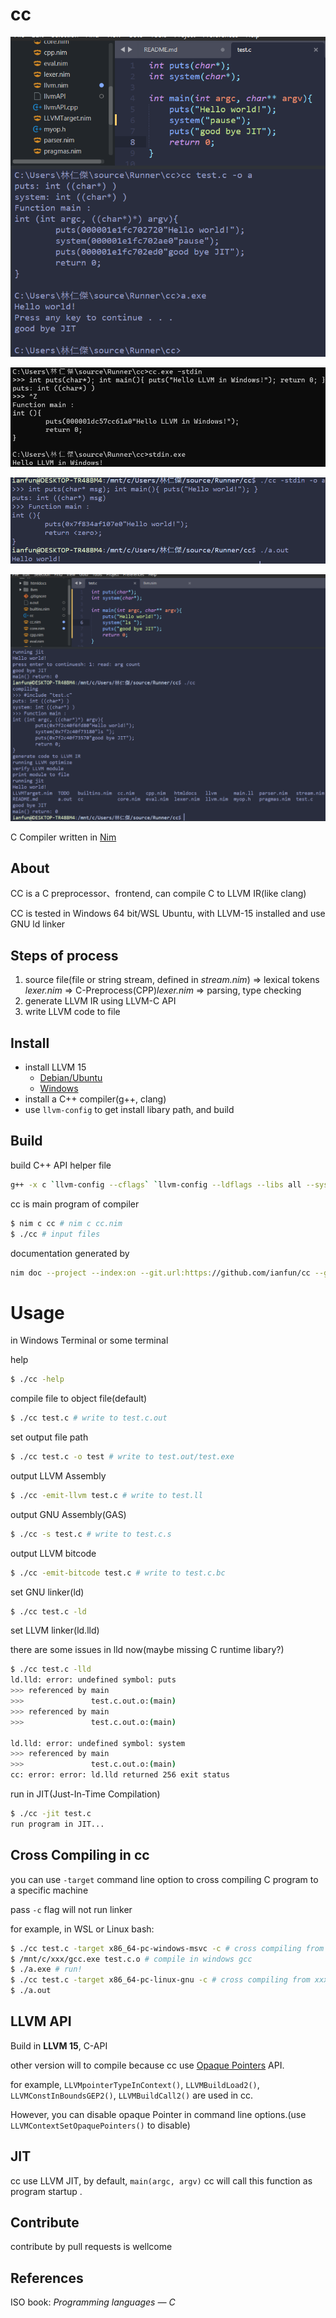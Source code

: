 # cc

![](screenshots4.png)

![](screenshots3.png)

![](screenshots2.png)

![](screenshots.png)

C Compiler written in [Nim](https://nim-lang.org/)

## About

CC is a C preprocessor、frontend, can compile C to LLVM IR(like clang)

CC is tested in Windows 64 bit/WSL Ubuntu, with LLVM-15 installed and use GNU ld linker

## Steps of process

1. source file(file or string stream, defined in *stream.nim*) => lexical tokens *lexer.nim* => C-Preprocess(CPP)*lexer.nim* => parsing, type checking
2. generate LLVM IR using LLVM-C API
3. write LLVM code to file

## Install

* install LLVM 15 
  - [Debian/Ubuntu](https://apt.llvm.org/)
  - [Windows](https://github.com/llvm/llvm-project/releases)
* install a C++ compiler(g++, clang)
* use `llvm-config` to get install libary path, and build

## Build

build C++ API helper file

```bash
g++ -x c `llvm-config --cflags` `llvm-config --ldflags --libs all --system-libs` llvmAPI.c -c -o llvmAPI
```

cc is main program of compiler

```bash
$ nim c cc # nim c cc.nim
$ ./cc # input files
```

documentation generated by

```bash
nim doc --project --index:on --git.url:https://github.com/ianfun/cc --git.commit:master cc.nim
```

# Usage

in Windows Terminal or some terminal

help

```bash
$ ./cc -help
```

compile file to object file(default)

```bash
$ ./cc test.c # write to test.c.out
```

set output file path

```bash
$ ./cc test.c -o test # write to test.out/test.exe
```

output LLVM Assembly

```bash
$ ./cc -emit-llvm test.c # write to test.ll
```
output GNU Assembly(GAS)

```bash
$ ./cc -s test.c # write to test.c.s
```

output LLVM bitcode

```bash
$ ./cc -emit-bitcode test.c # write to test.c.bc
```

set GNU linker(ld)

```bash
$ ./cc test.c -ld
```

set LLVM linker(ld.lld)

there are some issues in lld now(maybe missing C runtime libary?)

```bash
$ ./cc test.c -lld
ld.lld: error: undefined symbol: puts                                                                                         
>>> referenced by main                                                                                                        
>>>               test.c.out.o:(main)                                                                                         
>>> referenced by main                                                                                                        
>>>               test.c.out.o:(main)                                                                                         
                                                                                                                              
ld.lld: error: undefined symbol: system                                                                                       
>>> referenced by main                                                                                                        
>>>               test.c.out.o:(main)                                                                                         
cc: error: error: ld.lld returned 256 exit status
```

run in JIT(Just-In-Time Compilation)

```bash
$ ./cc -jit test.c
run program in JIT...
```

## Cross Compiling in cc

you can use `-target` command line option to cross compiling C program to a specific machine

pass `-c` flag will not run linker

for example, in WSL or Linux bash:

```bash
$ ./cc test.c -target x86_64-pc-windows-msvc -c # cross compiling from x86_64-pc-linux-gnu to x86_64-pc-windows-msvc
$ /mnt/c/xxx/gcc.exe test.c.o # compile in windows gcc
$ ./a.exe # run!
$ ./cc test.c -target x86_64-pc-linux-gnu -c # cross compiling from xxx target to to x86_64-pc-linux-gnu
$ ./a.out
```

## LLVM API

Build in **LLVM 15**, C-API

other version will to compile because cc use [Opaque Pointers](https://llvm.org/docs/OpaquePointers.html) API.

for example, `LLVMpointerTypeInContext()`, `LLVMBuildLoad2()`, `LLVMConstInBoundsGEP2()`, `LLVMBuildCall2()` are used in cc.

However, you can disable opaque Pointer in command line options.(use `LLVMContextSetOpaquePointers()` to disable)

## JIT

cc use LLVM JIT, by default, `main(argc, argv)` cc will call this function as program startup .

## Contribute

contribute by pull requests is wellcome

## References

ISO book: *Programming languages — C*
